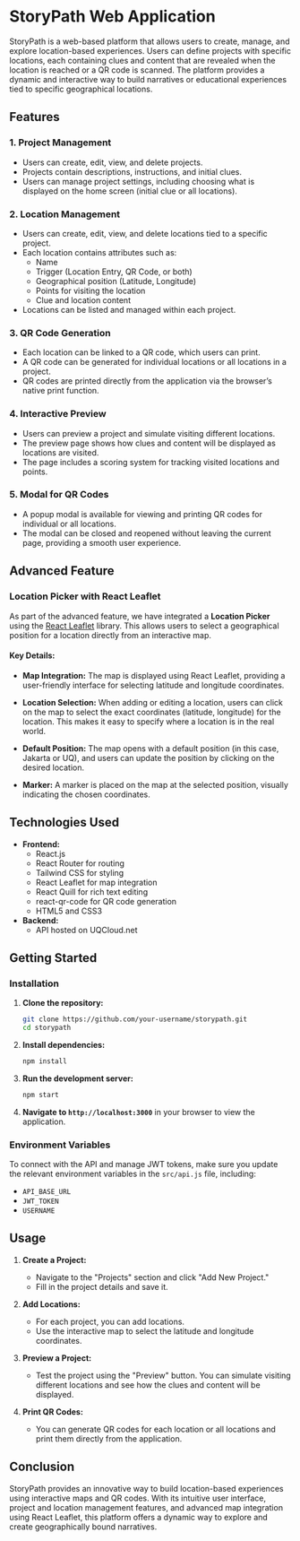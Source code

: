 # StoryPath Web Application

StoryPath is a web-based platform that allows users to create, manage, and explore location-based experiences. Users can define projects with specific locations, each containing clues and content that are revealed when the location is reached or a QR code is scanned. The platform provides a dynamic and interactive way to build narratives or educational experiences tied to specific geographical locations.

## Features

### 1. **Project Management**
   - Users can create, edit, view, and delete projects.
   - Projects contain descriptions, instructions, and initial clues.
   - Users can manage project settings, including choosing what is displayed on the home screen (initial clue or all locations).

### 2. **Location Management**
   - Users can create, edit, view, and delete locations tied to a specific project.
   - Each location contains attributes such as:
     - Name
     - Trigger (Location Entry, QR Code, or both)
     - Geographical position (Latitude, Longitude)
     - Points for visiting the location
     - Clue and location content
   - Locations can be listed and managed within each project.

### 3. **QR Code Generation**
   - Each location can be linked to a QR code, which users can print.
   - A QR code can be generated for individual locations or all locations in a project.
   - QR codes are printed directly from the application via the browser’s native print function.

### 4. **Interactive Preview**
   - Users can preview a project and simulate visiting different locations.
   - The preview page shows how clues and content will be displayed as locations are visited.
   - The page includes a scoring system for tracking visited locations and points.

### 5. **Modal for QR Codes**
   - A popup modal is available for viewing and printing QR codes for individual or all locations.
   - The modal can be closed and reopened without leaving the current page, providing a smooth user experience.

## Advanced Feature

### **Location Picker with React Leaflet**
As part of the advanced feature, we have integrated a **Location Picker** using the [React Leaflet](https://react-leaflet.js.org) library. This allows users to select a geographical position for a location directly from an interactive map.

#### Key Details:
- **Map Integration:** 
  The map is displayed using React Leaflet, providing a user-friendly interface for selecting latitude and longitude coordinates.
  
- **Location Selection:**
  When adding or editing a location, users can click on the map to select the exact coordinates (latitude, longitude) for the location. This makes it easy to specify where a location is in the real world.
  
- **Default Position:**
  The map opens with a default position (in this case, Jakarta or UQ), and users can update the position by clicking on the desired location.
  
- **Marker:** 
  A marker is placed on the map at the selected position, visually indicating the chosen coordinates.

## Technologies Used
- **Frontend:** 
  - React.js
  - React Router for routing
  - Tailwind CSS for styling
  - React Leaflet for map integration
  - React Quill for rich text editing
  - react-qr-code for QR code generation
  - HTML5 and CSS3
- **Backend:**
  - API hosted on UQCloud.net

## Getting Started

### Installation

1. **Clone the repository:**

    ```bash
    git clone https://github.com/your-username/storypath.git
    cd storypath
    ```

2. **Install dependencies:**

    ```bash
    npm install
    ```

3. **Run the development server:**

    ```bash
    npm start
    ```

4. **Navigate to `http://localhost:3000`** in your browser to view the application.

### Environment Variables

To connect with the API and manage JWT tokens, make sure you update the relevant environment variables in the `src/api.js` file, including:

- `API_BASE_URL`
- `JWT_TOKEN`
- `USERNAME`

## Usage

1. **Create a Project:**
   - Navigate to the "Projects" section and click "Add New Project."
   - Fill in the project details and save it.

2. **Add Locations:**
   - For each project, you can add locations.
   - Use the interactive map to select the latitude and longitude coordinates.

3. **Preview a Project:**
   - Test the project using the "Preview" button. You can simulate visiting different locations and see how the clues and content will be displayed.

4. **Print QR Codes:**
   - You can generate QR codes for each location or all locations and print them directly from the application.

## Conclusion

StoryPath provides an innovative way to build location-based experiences using interactive maps and QR codes. With its intuitive user interface, project and location management features, and advanced map integration using React Leaflet, this platform offers a dynamic way to explore and create geographically bound narratives.
